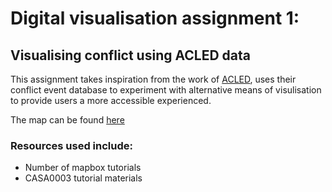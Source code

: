 # Digital visualisation assignment 1:
## Visualising conflict using ACLED data

This assignment takes inspiration from the work of [ACLED](http://acleddata.com), uses their conflict event database to experiment with alternative means of visulisation to provide users a more accessible experienced.

The map can be found [here](dv_index.html)

### Resources used include:
- Number of mapbox tutorials
- CASA0003 tutorial materials
